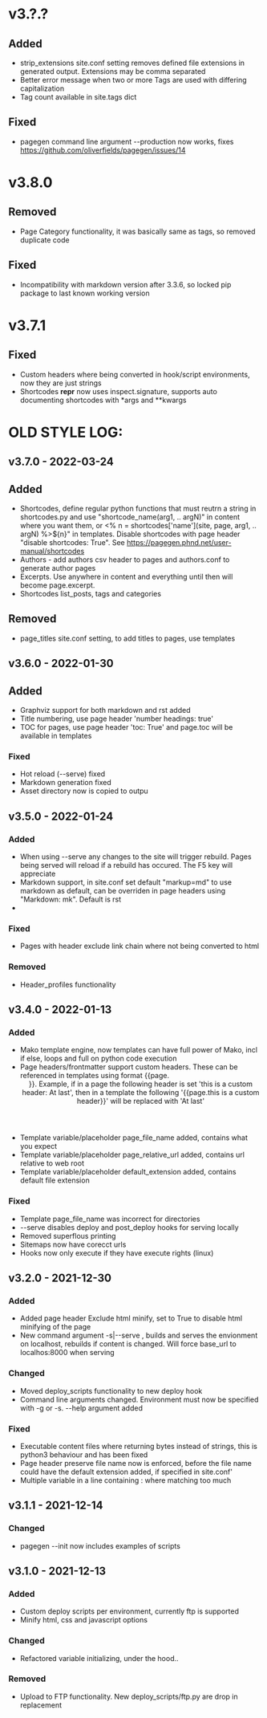 # v3.?.?

## Added

- strip_extensions site.conf setting removes defined file extensions in generated output. Extensions may be comma separated
- Better error message when two or more Tags are used with differing capitalization
- Tag count available in site.tags dict

## Fixed

- pagegen command line argument --production <version> now works, fixes https://github.com/oliverfields/pagegen/issues/14


# v3.8.0

## Removed

- Page Category functionality, it was basically same as tags, so removed duplicate code

## Fixed

- Incompatibility with markdown version after 3.3.6, so locked pip package to last known working version

# v3.7.1

## Fixed

- Custom headers where being converted in hook/script environments, now they are just strings
- Shortcodes __repr__ now uses inspect.signature, supports auto documenting shortcodes with \*args and \*\*kwargs



# OLD STYLE LOG:


## v3.7.0 - 2022-03-24

## Added

- Shortcodes, define regular python functions that must reutrn a string in shortcodes.py and use "<sc>shortcode_name(arg1, .. argN)</sc>" in content where you want them, or <% n = shortcodes['name'](site, page, arg1, .. argN) %>${n}" in templates. Disable shortcodes with page header "disable shortcodes: True". See https://pagegen.phnd.net/user-manual/shortcodes
- Authors - add authors csv header to pages and authors.conf to generate author pages
- Excerpts. Use  <!-- more --> anywhere in content and everything until then will become page.excerpt.
- Shortcodes list_posts, tags and categories


## Removed

- page_titles site.conf setting, to add titles to pages, use templates


## v3.6.0 - 2022-01-30

## Added

- Graphviz support for both markdown and rst added
- Title numbering, use page header 'number headings: true'
- TOC for pages, use page header 'toc: True' and page.toc will be available in templates

### Fixed

- Hot reload (--serve) fixed
- Markdown generation fixed
- Asset directory now is copied to outpu


## v3.5.0 - 2022-01-24

### Added

- When using --serve any changes to the site will trigger rebuild. Pages being served will reload if a rebuild has occured. The F5 key will appreciate
- Markdown support, in site.conf set default "markup=md" to use markdown as default, can be overriden in page headers using "Markdown: mk". Default is rst
-


### Fixed

- Pages with header exclude link chain where not being converted to html


### Removed

- Header_profiles functionality


## v3.4.0 - 2022-01-13

### Added

- Mako template engine, now templates can have full power of Mako, incl if else, loops and full on python code execution
- Page headers/frontmatter support custom headers. These can be referenced in templates using format {{page.<header name>}}. Example, if in a page the following header is set 'this is a custom header: At last', then in a template the following '{{page.this is a custom header}}' will be replaced with 'At last'
- Template variable/placeholder page_file_name added, contains what you expect
- Template variable/placeholder page_relative_url added, contains url relative to web root
- Template variable/placeholder default_extension added, contains default file extension

### Fixed

- Template page_file_name was incorrect for directories
- --serve disables deploy and post_deploy hooks for serving locally
- Removed superflous printing
- Sitemaps now have corecct urls
- Hooks now only execute if they have execute rights (linux)


## v3.2.0 - 2021-12-30

### Added

- Added page header Exclude html minify, set to True to disable html minifying of the page
- New command argument -s|--serve <environment>, builds and serves the envionment on localhost, rebuilds if content is changed. Will force base_url to localhos:8000 when serving

### Changed

- Moved deploy_scripts functionality to new deploy hook
- Command line arguments changed. Environment must now be specified with -g or -s. --help argument added

### Fixed

- Executable content files where returning bytes instead of strings, this is python3 behaviour and has been fixed
- Page header preserve file name now is enforced, before the file name could have the default extension added, if specified in site.conf'
- Multiple variable in a line containing : where matching too much


## v3.1.1 - 2021-12-14

### Changed

- pagegen --init now includes examples of scripts


## v3.1.0 - 2021-12-13

### Added

- Custom deploy scripts per environment, currently ftp is supported
- Minify html, css and javascript options

### Changed

- Refactored variable initializing, under the hood..

### Removed

- Upload to FTP functionality. New deploy_scripts/ftp.py are drop in replacement
